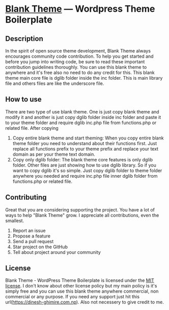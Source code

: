 [Blank Theme](https://dinesh-ghimire.com.np/) — Wordpress Theme Boilerplate
==================================================

Description
--------------------------------------

In the spirit of open source theme development, Blank Theme always encourages community code contribution. To help you get started and before you jump into writing code, be sure to read these important contribution guidelines thoroughly. You can use this blank theme to anywhere  and it's free also no need to do any credit for this. This blank theme main core file is dglib folder inside the inc folder. This is main library file and others files are like the underscore file. 

How to use
--------------------------------------
There are two type of use blank theme. One is just copy blank theme and modify it and another is just copy dglib folder inside inc folder and paste it to your theme folder and require dglib inc.php file from functions.php or related file. After copying 
1. Copy entire blank theme and start theming: When you copy entire blank theme folder you need to understand about their functions first. Just replace all functions prefix to your theme prefix and replace your text domain as per your theme text domain.
2. Copy only dglib folder: The blank theme core features is only dglib folder. Other files are just showing how to use dglib library. So if you want to copy dglib it's so simple. Just copy dglib folder to theme folder anywhere you needed and require inc.php file inner dglib folder from functions.php or related file.

Contributing
--------------------------------------

Great that you are considering supporting the project. You have a lot of ways to help "Blank Theme" grow. I appreciate all contributions, even the smallest.

1. Report an issue
2. Propose a feature
3. Send a pull request
4. Star project on the GitHub
5. Tell about project around your community


License
--------------------------------------

Blank Theme - WordPress Theme Boilerplate is licensed under the [MIT license](https://opensource.org/licenses/MIT). I don't know about other license policy but my main policy is it's simply free and you can use this blank theme anywhere commercial, non commercial or any purpose. If you need any support just hit this url(https://dinesh-ghimire.com.np). Also not necessery to give credit to me.
